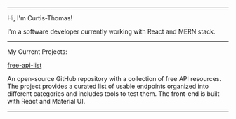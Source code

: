 --------------------------------------------------------------------------------------
Hi, I'm Curtis-Thomas!

I'm a software developer currently working with React and MERN stack.

--------------------------------------------------------------------------------------
My Current Projects:


[free-api-list](https://freeapilist.com/)

An open-source GitHub repository with a collection of free API resources. The project provides a curated list of usable endpoints organized into different categories and includes tools to test them. The front-end is built with React and Material UI.

<!---
Curtis-Thomas/Curtis-Thomas is a ✨ special ✨ repository because its `README.md` (this file) appears on your GitHub profile.
You can click the Preview link to take a look at your changes.
--->
--------------------------------------------------------------------------------------
